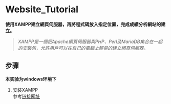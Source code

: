 # Website_Tutorial 



**使用XAMPP建立網頁伺服器，再將程式碼放入指定位置，完成成績分析網站的建立。** 
> *XAMPP是一個把Apache網頁伺服器與PHP、Perl及MariaDB集合在一起的安裝包，允許用戶可以在自己的電腦上輕易的建立網頁伺服器。*



## 步骤
**本实验为windows环境下**
1. 安装XAMPP<br>
参考[链接网址](https://ithelp.ithome.com.tw/articles/10197921)


